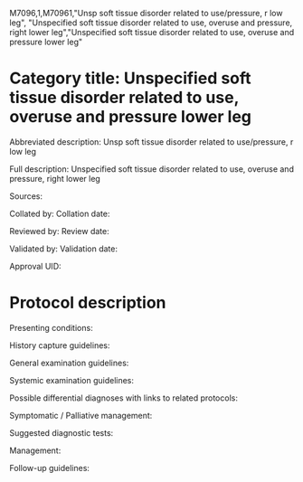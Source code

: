 M7096,1,M70961,"Unsp soft tissue disorder related to use/pressure, r low leg", "Unspecified soft tissue disorder related to use, overuse and pressure, right lower leg","Unspecified soft tissue disorder related to use, overuse and pressure lower leg"
# Category title: Unspecified soft tissue disorder related to use, overuse and pressure lower leg

Abbreviated description: Unsp soft tissue disorder related to use/pressure, r low leg

Full description: Unspecified soft tissue disorder related to use, overuse and pressure, right lower leg

Sources:

Collated by:
Collation date:

Reviewed by:
Review date:

Validated by:
Validation date:

Approval UID:

# Protocol description

Presenting conditions:

History capture guidelines:

General examination guidelines:

Systemic examination guidelines:

Possible differential diagnoses with links to related protocols:

Symptomatic / Palliative management:

Suggested diagnostic tests:

Management:

Follow-up guidelines:
